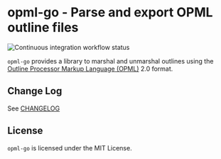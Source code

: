 # opml-go - Parse and export OPML outline files

<img src="https://github.com/virtualtam/opml-go/actions/workflows/ci.yaml/badge.svg?branch=main" alt="Continuous integration workflow status">

`opml-go` provides a library to marshal and unmarshal outlines using the
[Outline Processor Markup Language (OPML)](https://opml.org/spec2.opml) 2.0 format.

## Change Log

See [CHANGELOG](./CHANGELOG.md)

## License

`opml-go` is licensed under the MIT License.
